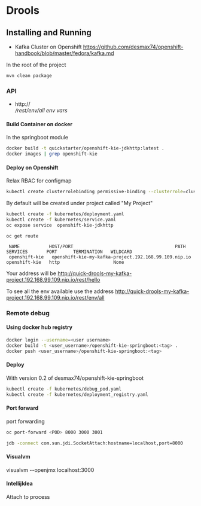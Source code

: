 # Drools 

## Installing and Running
- Kafka Cluster on Openshift
https://github.com/desmax74/openshift-handbook/blob/master/fedora/kafka.md

In the root of the project
```sh
mvn clean package
```
### API

- http://<address>/rest/env/all  env vars

#### Build Container on docker
In the springboot module
```sh
docker build -t quickstarter/openshift-kie-jdkhttp:latest .
docker images | grep openshift-kie
```

#### Deploy on Openshift
Relax RBAC for configmap
```sh
kubectl create clusterrolebinding permissive-binding --clusterrole=cluster-admin --group=system:serviceaccounts
```

By default will be created under project called "My Project"
```sh
kubectl create -f kubernetes/deployment.yaml 
kubectl create -f kubernetes/service.yaml 
oc expose service  openshift-kie-jdkhttp
```

 ```
 oc get route
 
  NAME           HOST/PORT                                      PATH      SERVICES       PORT      TERMINATION   WILDCARD
  openshift-kie   openshift-kie-my-kafka-project.192.168.99.109.nip.io           openshift-kie   http                    None
  ```
  
  Your address will be
  http://quick-drools-my-kafka-project.192.168.99.109.nip.io/rest/hello
  
  To see all the env available use the address
  http://quick-drools-my-kafka-project.192.168.99.109.nip.io/rest/env/all
  
### Remote debug    
    
#### Using docker hub registry
```sh
docker login --username=<user username>
docker build -t <user_username>/openshift-kie-springboot:<tag> .  
docker push <user_username>/openshift-kie-springboot:<tag>
```

#### Deploy
With version 0.2 of desmax74/openshift-kie-springboot
```sh
kubectl create -f kubernetes/debug_pod.yaml
kubectl create -f kubernetes/deployment_registry.yaml
```

#### Port forward
port forwarding 
```sh
oc port-forward <POD> 8000 3000 3001
```
```sh
jdb -connect com.sun.jdi.SocketAttach:hostname=localhost,port=8000
```

#### Visualvm
visualvm --openjmx localhost:3000

#### IntellijIdea
Attach to process




